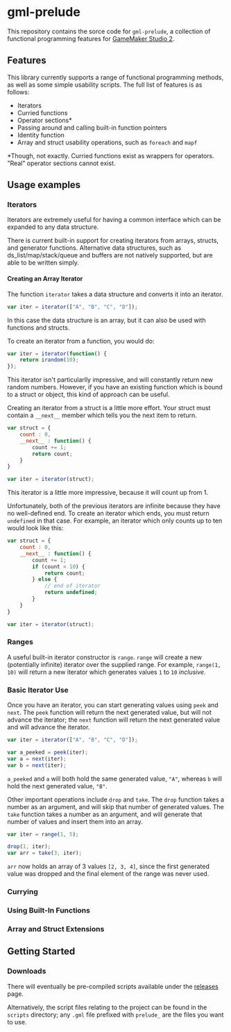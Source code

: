 # gml-prelude

This repository contains the sorce code for `gml-prelude`, a collection of functional programming features for [GameMaker Studio 2](https://www.yoyogames.com/gamemaker).

## Features

This library currently supports a range of functional programming methods, as well as some simple usability scripts. The full list of features is as follows:

 - Iterators
 - Curried functions
 - Operator sections*
 - Passing around and calling built-in function pointers
 - Identity function
 - Array and struct usability operations, such as `foreach` and `mapf`

*Though, not exactly. Curried functions exist as wrappers for operators. "Real" operator sections cannot exist.

## Usage examples

### Iterators

Iterators are extremely useful for having a common interface which can be expanded to any data structure.

There is current built-in support for creating iterators from arrays, structs, and generator functions. Alternative data structures, such as ds_list/map/stack/queue and buffers are not natively supported, but are able to be written simply.

#### Creating an Array Iterator

The function `iterator` takes a data structure and converts it into an iterator.

```js
var iter = iterator(["A", "B", "C", "D"]);
```

In this case the data structure is an array, but it can also be used with functions and structs.

To create an iterator from a function, you would do:

```js
var iter = iterator(function() {
	return irandom(10);
});
```

This iterator isn't particularlly impressive, and will constantly return new random numbers. However, if you have an existing function which is bound to a struct or object, this kind of approach can be useful.

Creating an iterator from a struct is a little more effort. Your struct must contain a `__next__` member which tells you the next item to return.

```js
var struct = {
	count : 0,
	__next__ : function() {
		count += 1;
		return count;
	}
}

var iter = iterator(struct);
```

This iterator is a little more impressive, because it will count up from 1.

Unfortunately, both of the previous iterators are infinite because they have no well-defined end. To create an iterator which ends, you must return `undefined` in that case. For example, an iterator which only counts up to ten would look like this:

```js
var struct = {
	count : 0,
	__next__ : function() {
		count += 1;
		if (count < 10) {
			return count;
		} else {
			// end of iterator
			return undefined;
		}
	}
}

var iter = iterator(struct);
```

### Ranges

A useful built-in iterator constructor is `range`. `range` will create a new (potentially infinite) iterator over the supplied range. For example, `range(1, 10)` will return a new iterator which generates values `1` to `10` *inclusive*.

### Basic Iterator Use

Once you have an iterator, you can start generating values using `peek` and `next`. The `peek` function will return the next generated value, but will not advance the iterator; the `next` function will return the next generated value and will advance the iterator.

```js
var iter = iterator(["A", "B", "C", "D"]);

var a_peeked = peek(iter);
var a = next(iter);
var b = next(iter);
```

`a_peeked` and `a` will both hold the same generated value, `"A"`, whereas `b` will hold the next generated value, `"B"`.

Other important operations include `drop` and `take`. The `drop` function takes a number as an argument, and will skip that number of generated values. The `take` function takes a number as an argument, and will generate that number of values and insert them into an array.

```js
var iter = range(1, 5);

drop(1, iter);
var arr = take(3, iter);
```

`arr` now holds an array of 3 values `[2, 3, 4]`, since the first generated value was dropped and the final element of the range was never used.

### Currying

### Using Built-In Functions

### Array and Struct Extensions

## Getting Started

### Downloads

There will eventually be pre-compiled scripts available under the [releases](https://github.com/NuxiiGit/gml-prelude/releases) page.

Alternatively, the script files relating to the project can be found in the `scripts` directory; any `.gml` file prefixed with `prelude_` are the files you want to use.